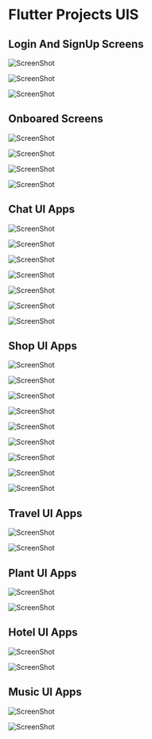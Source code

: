 <h1>Flutter Projects UIS</h1>


<h2> Login And SignUp Screens</h2>

![ScreenShot](https://github.com/Ebrahim1133/Flutter-Projects-UIS/blob/master/login1.jpg)

![ScreenShot](https://github.com/Ebrahim1133/Flutter-Projects-UIS/blob/master/login2.jpg)

![ScreenShot](https://github.com/Ebrahim1133/Flutter-Projects-UIS/blob/master/login3.jpg)

<h2> Onboared Screens</h2>

![ScreenShot](https://github.com/Ebrahim1133/Flutter-Projects-UIS/blob/master/0nboared1.jpg)

![ScreenShot](https://github.com/Ebrahim1133/Flutter-Projects-UIS/blob/master/onboared2.jpg)

![ScreenShot](https://github.com/Ebrahim1133/Flutter-Projects-UIS/blob/master/onboared3.jpg)

![ScreenShot](https://github.com/Ebrahim1133/Flutter-Projects-UIS/blob/master/onboared4.jpg)

<h2> Chat UI Apps</h2>

![ScreenShot](https://github.com/Ebrahim1133/Flutter-Projects-UIS/blob/master/chat1.jpg)

![ScreenShot](https://github.com/Ebrahim1133/Flutter-Projects-UIS/blob/master/chat2.jpg)

![ScreenShot](https://github.com/Ebrahim1133/Flutter-Projects-UIS/blob/master/chat3.jpg)

![ScreenShot](https://github.com/Ebrahim1133/Flutter-Projects-UIS/blob/master/chat4.jpg)

![ScreenShot](https://github.com/Ebrahim1133/Flutter-Projects-UIS/blob/master/chat5.jpg)

![ScreenShot](https://github.com/Ebrahim1133/Flutter-Projects-UIS/blob/master/chat6.jpg)

![ScreenShot](https://github.com/Ebrahim1133/Flutter-Projects-UIS/blob/master/chat7.jpg)

<h2> Shop UI Apps</h2>

![ScreenShot](https://github.com/Ebrahim1133/Flutter-Projects-UIS/blob/master/shop1.jpg)

![ScreenShot](https://github.com/Ebrahim1133/Flutter-Projects-UIS/blob/master/shop2.jpg)

![ScreenShot](https://github.com/Ebrahim1133/Flutter-Projects-UIS/blob/master/shop3.jpg)

![ScreenShot](https://github.com/Ebrahim1133/Flutter-Projects-UIS/blob/master/shop4.jpg)

![ScreenShot](https://github.com/Ebrahim1133/Flutter-Projects-UIS/blob/master/shop5.jpg)

![ScreenShot](https://github.com/Ebrahim1133/Flutter-Projects-UIS/blob/master/shop6.jpg)

![ScreenShot](https://github.com/Ebrahim1133/Flutter-Projects-UIS/blob/master/shop7.jpg)

![ScreenShot](https://github.com/Ebrahim1133/Flutter-Projects-UIS/blob/master/shop8.jpg)

![ScreenShot](https://github.com/Ebrahim1133/Flutter-Projects-UIS/blob/master/shop9.jpg)

<h2> Travel UI Apps</h2>

![ScreenShot](https://github.com/Ebrahim1133/Flutter-Projects-UIS/blob/master/travel1.jpg)

![ScreenShot](https://github.com/Ebrahim1133/Flutter-Projects-UIS/blob/master/travel2.jpg)

<h2> Plant UI Apps</h2>

![ScreenShot](https://github.com/Ebrahim1133/Flutter-Projects-UIS/blob/master/plant1.jpg)

![ScreenShot](https://github.com/Ebrahim1133/Flutter-Projects-UIS/blob/master/plant2.jpg)

<h2> Hotel UI Apps</h2>

![ScreenShot](https://github.com/Ebrahim1133/Flutter-Projects-UIS/blob/master/hotal1.jpg)

![ScreenShot](https://github.com/Ebrahim1133/Flutter-Projects-UIS/blob/master/hotal2.jpg)

<h2> Music UI Apps</h2>

![ScreenShot](https://github.com/Ebrahim1133/Flutter-Projects-UIS/blob/master/music1.jpg)

![ScreenShot](https://github.com/Ebrahim1133/Flutter-Projects-UIS/blob/master/music2.jpg)


